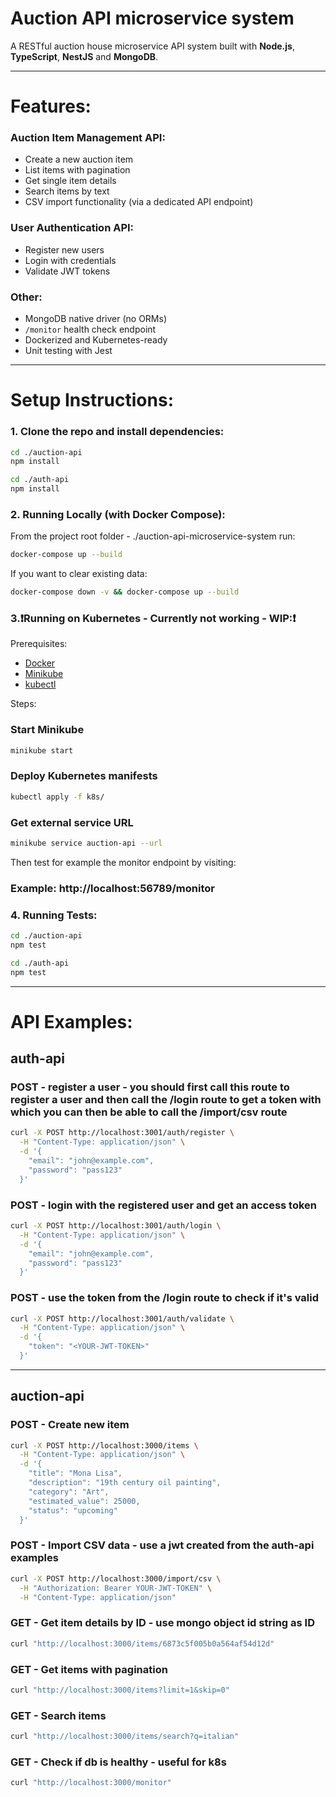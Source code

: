# Auction API microservice system

A RESTful auction house microservice API system built with **Node.js**, **TypeScript**, **NestJS** and **MongoDB**.

---

# Features:

### Auction Item Management API:
- Create a new auction item
- List items with pagination
- Get single item details
- Search items by text
- CSV import functionality (via a dedicated API endpoint)

### User Authentication API:
- Register new users
- Login with credentials
- Validate JWT tokens

### Other:
- MongoDB native driver (no ORMs)
- `/monitor` health check endpoint
- Dockerized and Kubernetes-ready
- Unit testing with Jest

---

# Setup Instructions:

### 1. Clone the repo and install dependencies:

```bash
cd ./auction-api
npm install

cd ./auth-api
npm install
```

### 2. Running Locally (with Docker Compose):

From the project root folder - ./auction-api-microservice-system run:
```bash
docker-compose up --build
```

If you want to clear existing data:
```bash
docker-compose down -v && docker-compose up --build
```

### 3.❗Running on Kubernetes - Currently not working - WIP:❗

Prerequisites:
- [Docker](https://www.docker.com/)
- [Minikube](https://minikube.sigs.k8s.io/docs/)
- [kubectl](https://kubernetes.io/docs/tasks/tools/)

Steps:

### Start Minikube
```bash
minikube start
```

### Deploy Kubernetes manifests
```bash
kubectl apply -f k8s/
```

### Get external service URL
```bash
minikube service auction-api --url
```

Then test for example the monitor endpoint by visiting:
### Example: http://localhost:56789/monitor

### 4. Running Tests:

```bash
cd ./auction-api
npm test

cd ./auth-api
npm test
```

---

# API Examples:

## auth-api

### POST - register a user - you should first call this route to register a user and then call the /login route to get a token with which you can then be able to call the /import/csv route
```bash
curl -X POST http://localhost:3001/auth/register \
  -H "Content-Type: application/json" \
  -d '{
    "email": "john@example.com",
    "password": "pass123"
  }'
```

### POST - login with the registered user and get an access token
```bash
curl -X POST http://localhost:3001/auth/login \
  -H "Content-Type: application/json" \
  -d '{
    "email": "john@example.com",
    "password": "pass123"
  }'
```

### POST - use the token from the /login route to check if it's valid
```bash
curl -X POST http://localhost:3001/auth/validate \
  -H "Content-Type: application/json" \
  -d '{
    "token": "<YOUR-JWT-TOKEN>"
  }'
```

---

## auction-api

### POST - Create new item
```bash
curl -X POST http://localhost:3000/items \
  -H "Content-Type: application/json" \
  -d '{
    "title": "Mona Lisa",
    "description": "19th century oil painting",
    "category": "Art",
    "estimated_value": 25000,
    "status": "upcoming"
  }'
```

### POST - Import CSV data - use a jwt created from the auth-api examples
```bash
curl -X POST http://localhost:3000/import/csv \
  -H "Authorization: Bearer YOUR-JWT-TOKEN" \
  -H "Content-Type: application/json"
```

### GET - Get item details by ID - use mongo object id string as ID
```bash
curl "http://localhost:3000/items/6873c5f005b0a564af54d12d"
```

### GET - Get items with pagination
```bash
curl "http://localhost:3000/items?limit=1&skip=0"
```

### GET - Search items
```bash
curl "http://localhost:3000/items/search?q=italian"
```

### GET - Check if db is healthy - useful for k8s
```bash
curl "http://localhost:3000/monitor"
```
